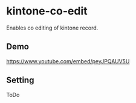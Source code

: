 # kintone-co-edit

Enables co editing of kintone record.

## Demo

https://www.youtube.com/embed/peyJPQAUV5U

## Setting

ToDo
